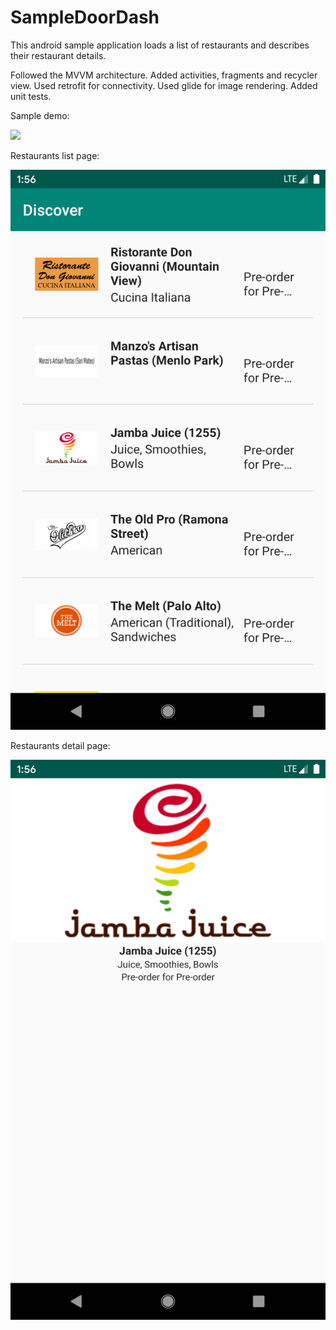 # SampleDoorDash

This android sample application loads a list of restaurants and describes their restaurant details.

Followed the MVVM architecture.
Added activities, fragments and recycler view.
Used retrofit for connectivity.
Used glide for image rendering.
Added unit tests.

Sample demo:

![](https://github.com/AartiCh/SampleDoorDash/blob/master/Demo/DoorDashDemo.gif)

Restaurants list page:

![ScreenShot](https://github.com/AartiCh/SampleDoorDash/blob/master/Demo/RestaurantList.png)

Restaurants detail page:

![ScreenShot](https://github.com/AartiCh/SampleDoorDash/blob/master/Demo/RestaurantDetails.png)

